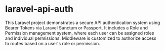 # laravel-api-auth
This Laravel project demonstrates a secure API authentication system using Bearer Tokens via Laravel Sanctum or Passport. It includes a Role and Permission management system, where each user can be assigned roles and individual permissions. Middleware is customized to authorize access to routes based on a user's role or permission.
